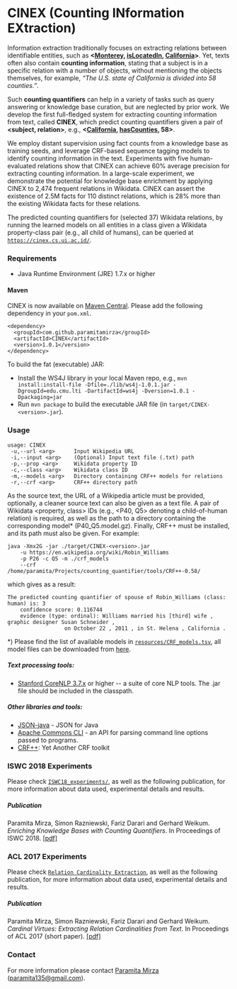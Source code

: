 # CINEX (Counting INformation EXtraction)

Information extraction traditionally focuses on extracting relations between identifiable entities, such as **<[Monterey](https://www.wikidata.org/wiki/Q108072), [isLocatedIn](https://www.wikidata.org/wiki/Property:P131), [California](https://www.wikidata.org/wiki/Q99)>**. Yet, texts often also contain **counting information**, stating that a subject is in a specific relation with a number of objects, without mentioning the objects themselves, for example, *“The U.S. state of California is divided into 58 counties.”*. 

Such **counting quantifiers** can help in a variety of tasks such as query answering or knowledge base curation, but are neglected by prior work. We develop the first full-fledged system for extracting counting information from text, called **CINEX**, which predict counting quantifiers given a pair of **<subject, relation>**, e.g., **<[California](https://www.wikidata.org/wiki/Q99), [hasCounties](https://www.wikidata.org/wiki/Property:P150), 58>**. 

We employ distant supervision using fact counts from a knowledge base as training seeds, and leverage CRF-based sequence tagging models to identify counting information in the text. Experiments with five human-evaluated relations show that CINEX can achieve 60% average precision for extracting counting information. In a large-scale experiment, we demonstrate the potential for knowledge base enrichment by applying CINEX to 2,474 frequent relations in Wikidata. CINEX can assert the existence of 2.5M facts for 110 distinct relations, which is 28% more than the existing Wikidata facts for these relations.

The predicted counting quantifiers for (selected 37) Wikidata relations, by running the learned models on all entities in a class given a Wikidata property-class pair (e.g., all child of humans), can be queried at [`https://cinex.cs.ui.ac.id/`](https://cinex.cs.ui.ac.id/).

### Requirements
* Java Runtime Environment (JRE) 1.7.x or higher

#### Maven 
CINEX is now available on [Maven Central](https://search.maven.org/artifact/com.github.paramitamirza/CINEX/1.0.1/jar). Please add the following dependency in your `pom.xml`.
```
<dependency>
  <groupId>com.github.paramitamirza</groupId>
  <artifactId>CINEX</artifactId>
  <version>1.0.1</version>
</dependency>
```
To build the fat (executable) JAR:
* Install the WS4J library in your local Maven repo, e.g., `mvn install:install-file -Dfile=./lib/ws4j-1.0.1.jar -DgroupId=edu.cmu.lti -DartifactId=ws4j -Dversion=1.0.1 -Dpackaging=jar`
* Run `mvn package` to build the executable JAR file (in `target/CINEX-<version>.jar`).

### Usage
```
usage: CINEX
 -u,--url <arg>      Input Wikipedia URL   
 -i,--input <arg>    (Optional) Input text file (.txt) path
 -p,--prop <arg>     Wikidata property ID
 -c,--class <arg>    Wikidata class ID
 -m,--models <arg>   Directory containing CRF++ models for relations
 -r,--crf <arg>      CRF++ directory path
``` 
As the source text, the URL of a Wikipedia article must be provided, optionally, a cleaner source text can also be given as a text file. A pair of Wikidata <property, class> IDs (e.g., <P40, Q5> denoting a child-of-human relation) is required, as well as the path to a directory containing the corresponding model* (P40_Q5.model.gz). Finally, CRF++ must be installed, and its path must also be given. For example:
```
java -Xmx2G -jar ./target/CINEX-<version>.jar 
	-u https://en.wikipedia.org/wiki/Robin_Williams 
	-p P26 -c Q5 -m ./crf_models 
	--crf /home/paramita/Projects/counting_quantifier/tools/CRF++-0.58/
```
which gives as a result:
```
The predicted counting quantifier of spouse of Robin_Williams (class: human) is: 3
	confidence score: 0.116744
	evidence (type: ordinal): Williams married his [third] wife , graphic designer Susan Schneider , 
				  on October 22 , 2011 , in St. Helena , California .
```
*) Please find the list of available models in [`resources/CRF_models.tsv`](resources/CRF_models.tsv), all model files can be downloaded from [here](http://people.mpi-inf.mpg.de/~paramita/cinex_crf_models/).

##### Text processing tools:
* [Stanford CoreNLP 3.7.x](http://stanfordnlp.github.io/CoreNLP/) or higher -- a suite of core NLP tools. The .jar file should be included in the classpath.

##### Other libraries and tools:
* [JSON-java](https://mvnrepository.com/artifact/org.json/json) - JSON for Java
* [Apache Commons CLI](https://commons.apache.org/proper/commons-cli/) - an API for parsing command line options passed to programs.
* [CRF++](https://taku910.github.io/crfpp/): Yet Another CRF toolkit

### ISWC 2018 Experiments

Please check [`ISWC18_experiments/`](ISWC18_experiments/), as well as the following publication, for more information about data used, experimental details and results.

##### Publication
Paramita Mirza, Simon Razniewski, Fariz Darari and Gerhard Weikum. *Enriching Knowledge Bases with Counting Quantifiers*. In Proceedings of ISWC 2018. [[pdf]](https://arxiv.org/pdf/1807.03656.pdf)

### ACL 2017 Experiments

Please check [`Relation Cardinality Extraction`](https://github.com/paramitamirza/RelationCardinalityExtraction), as well as the following publication, for more information about data used, experimental details and results.

##### Publication
Paramita Mirza, Simon Razniewski, Fariz Darari and Gerhard Weikum. *Cardinal Virtues: Extracting Relation Cardinalities from Text*. In Proceedings of ACL 2017 (short paper). [[pdf]](http://aclweb.org/anthology/P/P17/P17-2055.pdf)

### Contact
For more information please contact [Paramita Mirza](http://paramitamirza.com/) (paramita135@gmail.com).
